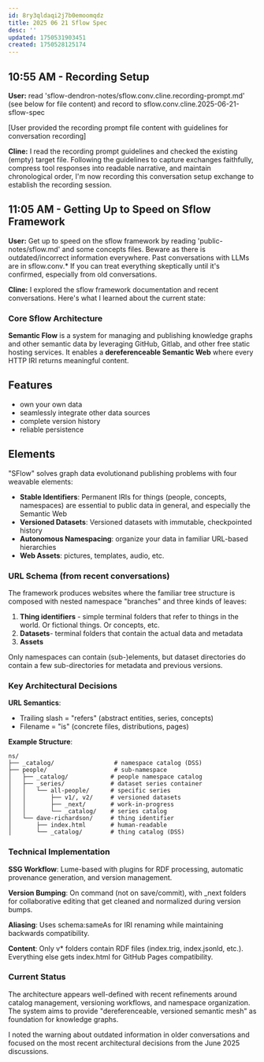 ```yaml
---
id: 8ry3qldaqi2j7b0emoomqdz
title: 2025 06 21 Sflow Spec
desc: ''
updated: 1750531903451
created: 1750528125174
---
```


## 10:55 AM - Recording Setup

**User:** read 'sflow-dendron-notes/sflow.conv.cline.recording-prompt.md' (see below for file content) and record to sflow.conv.cline.2025-06-21-sflow-spec

[User provided the recording prompt file content with guidelines for conversation recording]

**Cline:** I read the recording prompt guidelines and checked the existing (empty) target file. Following the guidelines to capture exchanges faithfully, compress tool responses into readable narrative, and maintain chronological order, I'm now recording this conversation setup exchange to establish the recording session.

## 11:05 AM - Getting Up to Speed on Sflow Framework

**User:** Get up to speed on the sflow framework by reading 'public-notes/sflow.md' and some concepts files. Beware as there is outdated/incorrect information everywhere. Past conversations with LLMs are in sflow.conv.* If you can treat everything skeptically until it's confirmed, especially from old conversations.

**Cline:** I explored the sflow framework documentation and recent conversations. Here's what I learned about the current state:

### Core Sflow Architecture

**Semantic Flow** is a system for managing and publishing knowledge graphs and other semantic data by leveraging GitHub, Gitlab, and other free static hosting services. It enables a **dereferenceable Semantic Web** where every HTTP IRI returns meaningful content.

## Features

- own your own data
- seamlessly integrate other data sources
- complete version history
- reliable persistence

## Elements

"SFlow" solves graph data evolutionand publishing problems with four weavable elements:

- **Stable Identifiers**: Permanent IRIs for things (people, concepts, namespaces) are essential to public data in general, and especially the Semantic Web
- **Versioned Datasets**: Versioned datasets with immutable, checkpointed history
- **Autonomous Namespacing**: organize your data in familiar URL-based hierarchies
- **Web Assets**: pictures, templates, audio, etc.

###  URL Schema (from recent conversations)

The framework produces websites where the familiar tree structure is composed with nested namespace "branches" and three kinds of leaves:

1. **Thing identifiers** - simple terminal folders that refer to things in the world. Or fictional things. Or concepts, etc.
2. **Datasets**- terminal folders that contain the actual data and metadata
3. **Assets**

Only namespaces can contain (sub-)elements, but dataset directories do contain a few sub-directories for metadata and previous versions.


### Key Architectural Decisions

**URL Semantics**: 
- Trailing slash = "refers" (abstract entities, series, concepts)
- Filename = "is" (concrete files, distributions, pages)

**Example Structure**:
```
ns/
├── _catalog/                 # namespace catalog (DSS)
├── people/                   # sub-namespace  
│   ├── _catalog/            # people namespace catalog
│   ├── _series/             # dataset series container
│   │   └── all-people/      # specific series
│   │       ├── v1/, v2/     # versioned datasets
│   │       ├── _next/       # work-in-progress
│   │       └── _catalog/    # series catalog
│   └── dave-richardson/     # thing identifier
│       ├── index.html       # human-readable
│       └── _catalog/        # thing catalog (DSS)
```

### Technical Implementation

**SSG Workflow**: Lume-based with plugins for RDF processing, automatic provenance generation, and version management.

**Version Bumping**: On command (not on save/commit), with _next folders for collaborative editing that get cleaned and normalized during version bumps.

**Aliasing**: Uses schema:sameAs for IRI renaming while maintaining backwards compatibility.

**Content**: Only v* folders contain RDF files (index.trig, index.jsonld, etc.). Everything else gets index.html for GitHub Pages compatibility.

### Current Status

The architecture appears well-defined with recent refinements around catalog management, versioning workflows, and namespace organization. The system aims to provide "dereferenceable, versioned semantic mesh" as foundation for knowledge graphs.

I noted the warning about outdated information in older conversations and focused on the most recent architectural decisions from the June 2025 discussions.

